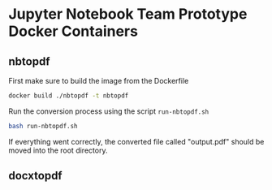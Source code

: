 # Jupyter Notebook Team Prototype Docker Containers

## nbtopdf

First make sure to build the image from the Dockerfile
```sh
docker build ./nbtopdf -t nbtopdf
```

Run the conversion process using the script `run-nbtopdf.sh`
```sh
bash run-nbtopdf.sh
```

If everything went correctly, the converted file called "output.pdf" should be moved into the root directory.

## docxtopdf